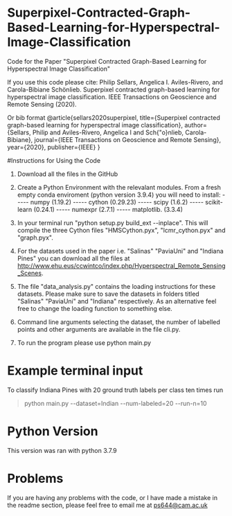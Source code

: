 # Superpixel-Contracted-Graph-Based-Learning-for-Hyperspectral-Image-Classification
Code for the Paper "Superpixel Contracted Graph-Based Learning for Hyperspectral Image Classification"

If you use this code please cite:
Philip Sellars, Angelica I. Aviles-Rivero, and Carola-Bibiane Schönlieb.
Superpixel contracted graph-based learning for hyperspectral image classification.
IEEE Transactions on Geoscience and Remote Sensing (2020).


Or bib format
@article{sellars2020superpixel,
  title={Superpixel contracted graph-based learning for hyperspectral image classification},
  author={Sellars, Philip and Aviles-Rivero, Angelica I and Sch{\"o}nlieb, Carola-Bibiane},
  journal={IEEE Transactions on Geoscience and Remote Sensing},
  year={2020},
  publisher={IEEE}
}


#Instructions for Using the Code 

1. Download all the files in the GitHub

2. Create a Python Environment with the relevalant modules. From a fresh empty conda enviroment (python version 3.9.4) you will need to install:
  ----- numpy (1.19.2)
  ----- cython (0.29.23)
  ----- scipy (1.6.2)
  ----- scikit-learn (0.24.1)
  ----- numexpr (2.7.1)
  ----- matplotlib. (3.3.4)
 

3. In your terminal run "python setup.py build_ext --inplace". This will compile the three Cython files "HMSCython.pyx", "lcmr_cython.pyx" and "graph.pyx".

4. For the datasets used in the paper i.e. "Salinas" "PaviaUni" and "Indiana Pines" you can download all the files at http://www.ehu.eus/ccwintco/index.php/Hyperspectral_Remote_Sensing_Scenes. 

5. The file "data_analysis.py" contains the loading instructions for these datasets. Please make sure to save the datasets in folders titled "Salinas"  "PaviaUni" and "Indiana" respectively. As an alternative feel free to change the loading function to something else.

6. Command line arguments selecting the dataset, the number of labelled points and other arguments are available in the file cli.py.

7. To run the program please use python main.py 

# Example terminal input
To classify Indiana Pines with 20 ground truth labels per class ten times run

> python main.py --dataset=Indian --num-labeled=20 --run-n=10


# Python Version
This version was ran with python 3.7.9

# Problems

If you are having any problems with the code, or I have made a mistake in the readme section, please feel free to email me at ps644@cam.ac.uk
